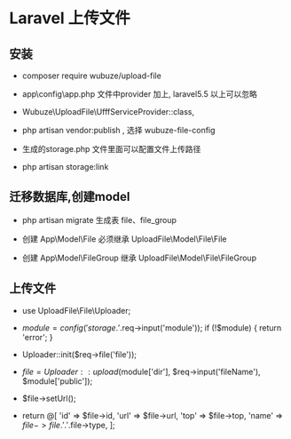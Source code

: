 # Laravel 上传文件

## 安装
* composer require wubuze/upload-file

- app\config\app.php 文件中provider 加上, laravel5.5 以上可以忽略

* Wubuze\UploadFile\UfffServiceProvider::class,

*   php artisan vendor:publish   , 选择 wubuze-file-config

- 生成的storage.php 文件里面可以配置文件上传路径

- php artisan storage:link

## 迁移数据库,创建model

- php artisan migrate 生成表 file、file_group

* 创建 App\Model\File 必须继承 UploadFile\Model\File\File 
- 创建 App\Model\FileGroup 继承 UploadFile\Model\File\FileGroup

## 上传文件 
- use UploadFile\File\Uploader;
- $module = config('storage.'.$req->input('module')); if (!$module) { return 'error'; }

- Uploader::init($req->file('file')); 
- $file = Uploader::upload($module['dir'], $req->input('fileName'), $module['public']); 
- $file->setUrl();

- return @[ 'id' => $file->id, 'url' => $file->url, 'top' => $file->top, 'name' => $file->file.'.'.$file->type, ];
